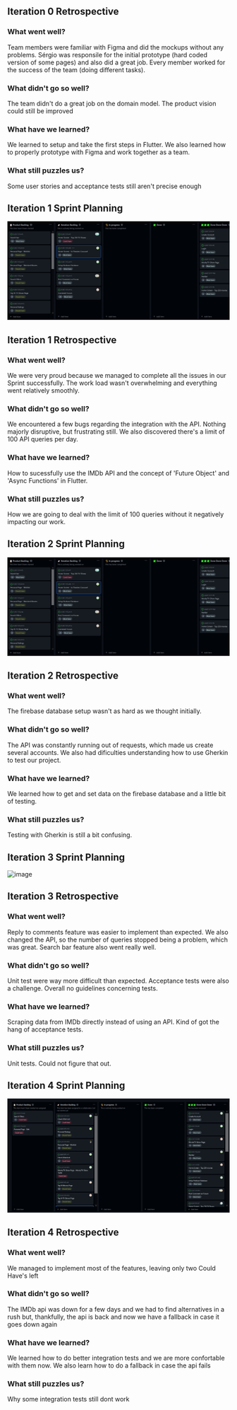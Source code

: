 ## Iteration 0 Retrospective
### What went well?
Team members were familiar with Figma and did the mockups without any problems. Sérgio was responsile for the initial prototype (hard coded version of some pages) and also did a great job. Every member worked for the success of the team (doing different tasks).

### What didn't go so well?
The team didn't do a great job on the domain model. The product vision could still be improved

### What have we learned?
We learned to setup and take the first steps in Flutter. We also learned how to properly prototype with Figma and work together as a team.

### What still puzzles us?
Some user stories and acceptance tests still aren't precise enough

## Iteration 1 Sprint Planning
![image](images/Iteration1_Backlog.jpg)

## Iteration 1 Retrospective
### What went well?
We were very proud because we managed to complete all the issues in our Sprint successfully. The work load wasn't overwhelming and everything went relatively smoothly.


### What didn't go so well?
We encountered a few bugs regarding the integration with the API. Nothing majorly disruptive, but frustrating still. We also discovered there's a limit of 100 API queries per day.


### What have we learned?
How to sucessfully use the IMDb API and the concept of 'Future Object' and 'Async Functions' in Flutter.


### What still puzzles us?
How we are going to deal with the limit of 100 queries without it negatively impacting our work.

## Iteration 2 Sprint Planning
![image](images/Iteration2_Backlog.jpeg)


## Iteration 2 Retrospective
### What went well?
The firebase database setup wasn't as hard as we thought initially.

### What didn't go so well?
The API was constantly running out of requests, which made us create several accounts. We also had dificulties understanding how to use Gherkin to test our project.

### What have we learned?
We learned how to get and set data on the firebase database and a little bit of testing.


### What still puzzles us?
Testing with Gherkin is still a bit confusing.

## Iteration 3 Sprint Planning
![image](https://user-images.githubusercontent.com/92639425/236264398-2be89824-f4a9-4a2b-b4e4-dba6c0a86c39.png)

## Iteration 3 Retrospective
### What went well?
Reply to comments feature was easier to implement than expected. We also changed the API, so the number of queries stopped being a problem, which was great. Search bar feature also went really well.

### What didn't go so well?
Unit test were way more difficult than expected. Acceptance tests were also a challenge. Overall no guidelines concerning tests.

### What have we learned?
Scraping data from IMDb directly instead of using an API. Kind of got the hang of acceptance tests.

### What still puzzles us?
Unit tests. Could not figure that out.


## Iteration 4 Sprint Planning
![image](images/Iteration4_Backlog.png)

## Iteration 4 Retrospective
### What went well?
We managed to implement most of the features, leaving only two Could Have's left

### What didn't go so well?
The IMDb api was down for a few days and we had to find alternatives in a rush but, thankfully, the api is back and now we have a fallback in case it goes down again

### What have we learned?
We learned how to do better integration tests and we are more confortable with them now. We also learn how to do a fallback in case the api fails

### What still puzzles us?
Why some integration tests still dont work
